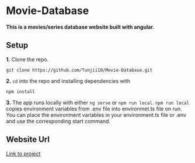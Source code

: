 # Movie-Database

**This is a movies/series database website built with angular.**

## Setup

**1.** Clone the repo.

```
git clone https://github.com/Tunjii10/Movie-Database.git
```

**2.** `cd` into the repo and installing dependencies with

```
npm install
```

**3.** The app runs locally with either `ng serve` or `npm run local`. `npm run local` copies environment variables from .env file into environmet.ts file on run. You can place the environment variables in your environment.ts file or .env and use the corresponding start command.

## Website Url

[Link to project](https://movie-database-apps.herokuapp.com/)
